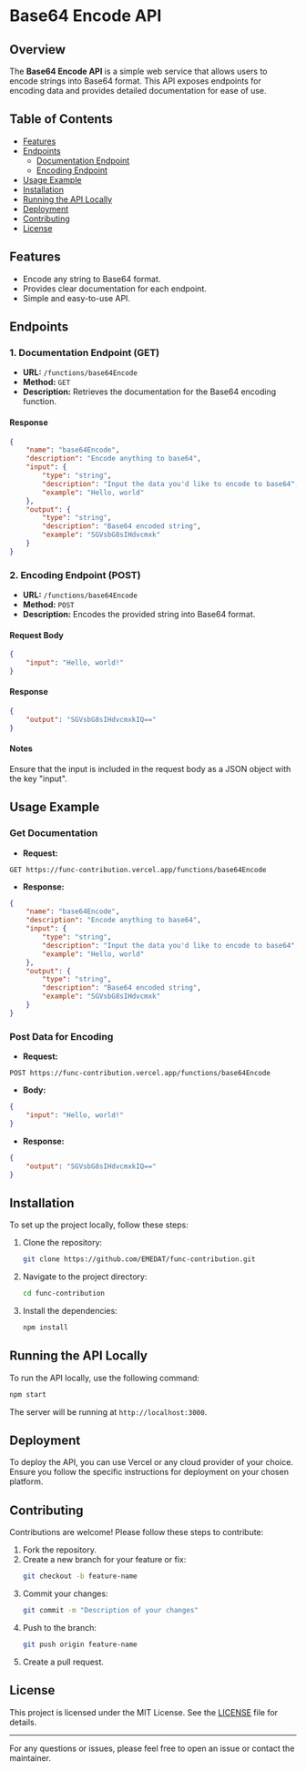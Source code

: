 # Base64 Encode API

## Overview

The **Base64 Encode API** is a simple web service that allows users to encode strings into Base64 format. This API exposes endpoints for encoding data and provides detailed documentation for ease of use.

## Table of Contents

- [Features](#features)
- [Endpoints](#endpoints)
  - [Documentation Endpoint](#1-documentation-endpoint-get)
  - [Encoding Endpoint](#2-encoding-endpoint-post)
- [Usage Example](#usage-example)
- [Installation](#installation)
- [Running the API Locally](#running-the-api-locally)
- [Deployment](#deployment)
- [Contributing](#contributing)
- [License](#license)

## Features

- Encode any string to Base64 format.
- Provides clear documentation for each endpoint.
- Simple and easy-to-use API.

## Endpoints

### 1. Documentation Endpoint (GET)

- **URL:** `/functions/base64Encode`
- **Method:** `GET`
- **Description:** Retrieves the documentation for the Base64 encoding function.

#### Response
```json
{
    "name": "base64Encode",
    "description": "Encode anything to base64",
    "input": {
        "type": "string",
        "description": "Input the data you'd like to encode to base64",
        "example": "Hello, world"
    },
    "output": {
        "type": "string",
        "description": "Base64 encoded string",
        "example": "SGVsbG8sIHdvcmxk"
    }
}
```

### 2. Encoding Endpoint (POST)

- **URL:** `/functions/base64Encode`
- **Method:** `POST`
- **Description:** Encodes the provided string into Base64 format.

#### Request Body
```json
{
    "input": "Hello, world!"
}
```

#### Response
```json
{
    "output": "SGVsbG8sIHdvcmxkIQ=="
}
```

#### Notes
Ensure that the input is included in the request body as a JSON object with the key "input".

## Usage Example

### Get Documentation
- **Request:** 
```http
GET https://func-contribution.vercel.app/functions/base64Encode
```
- **Response:**
```json
{
    "name": "base64Encode",
    "description": "Encode anything to base64",
    "input": {
        "type": "string",
        "description": "Input the data you'd like to encode to base64",
        "example": "Hello, world"
    },
    "output": {
        "type": "string",
        "description": "Base64 encoded string",
        "example": "SGVsbG8sIHdvcmxk"
    }
}
```

### Post Data for Encoding
- **Request:**
```http
POST https://func-contribution.vercel.app/functions/base64Encode
```
- **Body:**
```json
{
    "input": "Hello, world!"
}
```
- **Response:**
```json
{
    "output": "SGVsbG8sIHdvcmxkIQ=="
}
```

## Installation

To set up the project locally, follow these steps:

1. Clone the repository:
   ```bash
   git clone https://github.com/EMEDAT/func-contribution.git
   ```
2. Navigate to the project directory:
   ```bash
   cd func-contribution
   ```
3. Install the dependencies:
   ```bash
   npm install
   ```

## Running the API Locally

To run the API locally, use the following command:

```bash
npm start
```

The server will be running at `http://localhost:3000`. 

## Deployment

To deploy the API, you can use Vercel or any cloud provider of your choice. Ensure you follow the specific instructions for deployment on your chosen platform.

## Contributing

Contributions are welcome! Please follow these steps to contribute:

1. Fork the repository.
2. Create a new branch for your feature or fix:
   ```bash
   git checkout -b feature-name
   ```
3. Commit your changes:
   ```bash
   git commit -m "Description of your changes"
   ```
4. Push to the branch:
   ```bash
   git push origin feature-name
   ```
5. Create a pull request.

## License

This project is licensed under the MIT License. See the [LICENSE](LICENSE) file for details.

---

For any questions or issues, please feel free to open an issue or contact the maintainer.